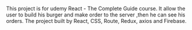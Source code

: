 This project is for udemy React - The Complete Guide course. It allow the user to build his burger and make order to the server ,then he can see his orders. The project built by React, CSS, Route, Redux, axios and Firebase.